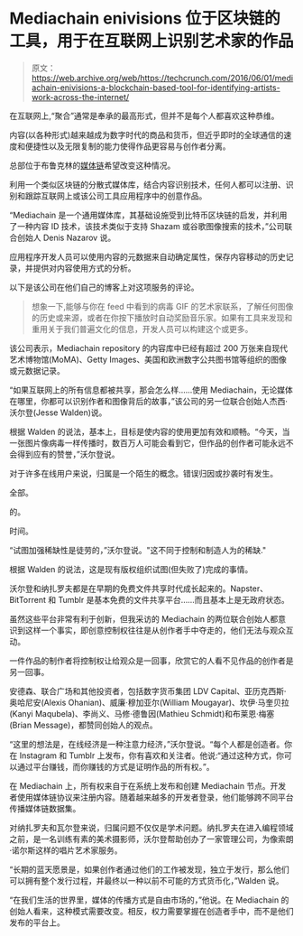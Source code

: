 # Mediachain enivisions 位于区块链的工具，用于在互联网上识别艺术家的作品 

> 原文：<https://web.archive.org/web/https://techcrunch.com/2016/06/01/mediachain-enivisions-a-blockchain-based-tool-for-identifying-artists-work-across-the-internet/>

在互联网上,“聚合”通常是奉承的最高形式，但并不是每个人都喜欢这种恭维。

内容(以各种形式)越来越成为数字时代的商品和货币，但近乎即时的全球通信的速度和便捷性以及无限复制的能力使得作品更容易与创作者分离。

总部位于布鲁克林的[媒体链](https://web.archive.org/web/20221207114320/http://www.mediachain.io/)希望改变这种情况。

利用一个类似区块链的分散式媒体库，结合内容识别技术，任何人都可以注册、识别和跟踪互联网上或该公司工具应用程序中的创意作品。

“Mediachain 是一个通用媒体库，其基础设施受到比特币区块链的启发，并利用了一种内容 ID 技术，该技术类似于支持 Shazam 或谷歌图像搜索的技术，”公司联合创始人 Denis Nazarov 说。

应用程序开发人员可以使用内容的元数据来自动确定属性，保存内容移动的历史记录，并提供对内容使用方式的分析。

以下是该公司在他们自己的博客上对这项服务的评论。

> 想象一下,能够与你在 feed 中看到的病毒 GIF 的艺术家联系，了解任何图像的历史或来源，或者在你按下播放时自动奖励音乐家。如果有工具来发现和重用关于我们普遍文化的信息，开发人员可以构建这个或更多。

该公司表示，Mediachain repository 的内容库中已经有超过 200 万张来自现代艺术博物馆(MoMA)、Getty Images、美国和欧洲数字公共图书馆等组织的图像或元数据记录。

“如果互联网上的所有信息都被共享，那会怎么样……使用 Mediachain，无论媒体在哪里，你都可以识别作者和图像背后的故事，”该公司的另一位联合创始人杰西·沃尔登(Jesse Walden)说。

根据 Walden 的说法，基本上，目标是使内容的使用更加有效和顺畅。“今天，当一张图片像病毒一样传播时，数百万人可能会看到它，但作品的创作者可能永远不会得到应有的赞誉，”沃尔登说。

对于许多在线用户来说，归属是一个陌生的概念。错误归因或抄袭时有发生。

全部。

的。

时间。

“试图加强稀缺性是徒劳的，”沃尔登说。"这不同于控制和制造人为的稀缺."

根据 Walden 的说法，这是现有版权组织试图(但失败了)完成的事情。

沃尔登和纳扎罗夫都是在早期的免费文件共享时代成长起来的。Napster、BitTorrent 和 Tumblr 是基本免费的文件共享平台……而且基本上是无政府状态。

虽然这些平台非常有利于创新，但我采访的 Mediachain 的两位联合创始人都意识到这样一个事实，即创意控制权往往是从创作者手中夺走的，他们无法与观众互动。

一件作品的制作者将控制权让给观众是一回事，欣赏它的人看不见作品的创作者是另一回事。

安德森、联合广场和其他投资者，包括数字货币集团 LDV Capital、亚历克西斯·奥哈尼安(Alexis Ohanian)、威廉·穆加亚尔(William Mougayar)、坎伊·马奎贝拉(Kanyi Maqubela)、李尚义、马修·德鲁因(Mathieu Schmidt)和布莱恩·梅塞(Brian Message)，都赞同创始人的观点。

“这里的想法是，在线经济是一种注意力经济，”沃尔登说。“每个人都是创造者。你在 Instagram 和 Tumblr 上发布，你有喜欢和关注者。他说:“通过这种方式，你可以通过平台赚钱，而你赚钱的方式是证明作品的所有权。”。

在 Mediachain 上，所有权来自于在系统上发布和创建 Mediachain 节点。开发者使用媒体链协议来注册内容。随着越来越多的开发者登录，他们能够跨不同平台传播媒体链数据集。

对纳扎罗夫和瓦尔登来说，归属问题不仅仅是学术问题。纳扎罗夫在进入编程领域之前，是一名训练有素的美术摄影师，沃尔登帮助创办了一家管理公司，为像索朗·诺尔斯这样的唱片艺术家服务。

“长期的蓝天愿景是，如果创作者通过他们的工作被发现，独立于发行，那么他们可以拥有整个发行过程，并最终以一种以前不可能的方式货币化，”Walden 说。

“在我们生活的世界里，媒体的传播方式是自由市场的，”他说。在 Mediachain 的创始人看来，这种模式需要改变。相反，权力需要掌握在创造者手中，而不是他们发布的平台上。